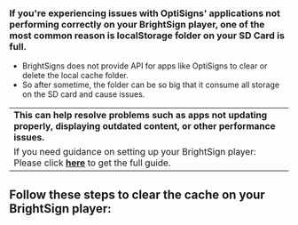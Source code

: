 ### If you're experiencing issues with OptiSigns' applications not performing correctly on your BrightSign player, one of the most common reason is localStorage folder on your SD Card is full.

* BrightSigns does not provide API for apps like OptiSigns to clear or delete the local cache folder.
* So after sometime, the folder can be so big that it consume all storage on the SD card and cause issues.

|  |
| --- |
| **This can help resolve problems such as apps not updating properly, displaying outdated content, or other performance issues.** |
| If you need guidance on setting up your BrightSign player: Please click **[here](https://support.optisigns.com/hc/en-us/articles/5090125683219-BrightSign-Players)** to get the full guide. |

Follow these steps to clear the cache on your BrightSign player:
----------------------------------------------------------------